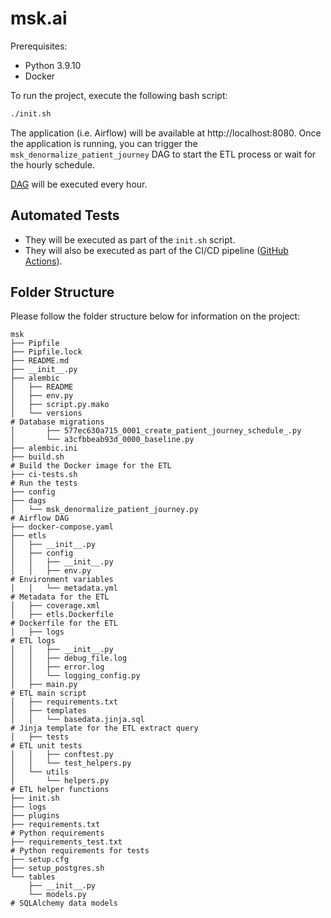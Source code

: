
# msk.ai

Prerequisites:
- Python 3.9.10
- Docker

To run the project, execute the following bash script:

```bash
./init.sh
```

The application (i.e. Airflow) will be available at http://localhost:8080. Once the application is running, you can trigger the `msk_denormalize_patient_journey` DAG to start the ETL process or wait for the hourly schedule.

[DAG](./dags/msk_denormalize_patient_journey.py) will be executed every hour.

## Automated Tests

- They will be executed as part of the `init.sh` script.
- They will also be executed as part of the CI/CD pipeline ([GitHub Actions](../.github/workflows/unittests_msk_etl.yml)).

## Folder Structure

Please follow the folder structure below for information on the project:

```shell
msk
├── Pipfile
├── Pipfile.lock
├── README.md
├── __init__.py
├── alembic
│   ├── README
│   ├── env.py
│   ├── script.py.mako
│   └── versions                                                        # Database migrations
│       ├── 577ec630a715_0001_create_patient_journey_schedule_.py
│       └── a3cfbbeab93d_0000_baseline.py
├── alembic.ini
├── build.sh                                                            # Build the Docker image for the ETL
├── ci-tests.sh                                                         # Run the tests
├── config
├── dags
│   └── msk_denormalize_patient_journey.py                              # Airflow DAG
├── docker-compose.yaml
├── etls
│   ├── __init__.py
│   ├── config
│   │   ├── __init__.py
│   │   ├── env.py                                                     # Environment variables
│   │   └── metadata.yml                                               # Metadata for the ETL
│   ├── coverage.xml
│   ├── etls.Dockerfile                                                # Dockerfile for the ETL
│   ├── logs                                                           # ETL logs
│   │   ├── __init__.py
│   │   ├── debug_file.log
│   │   ├── error.log
│   │   └── logging_config.py
│   ├── main.py                                                        # ETL main script
│   ├── requirements.txt
│   ├── templates
│   │   └── basedata.jinja.sql                                         # Jinja template for the ETL extract query
│   ├── tests                                                          # ETL unit tests
│   │   ├── conftest.py
│   │   └── test_helpers.py
│   └── utils
│       └── helpers.py                                                 # ETL helper functions
├── init.sh
├── logs
├── plugins
├── requirements.txt                                                   # Python requirements
├── requirements_test.txt                                              # Python requirements for tests
├── setup.cfg
├── setup_postgres.sh
└── tables
    ├── __init__.py
    └── models.py                                                      # SQLAlchemy data models

```

